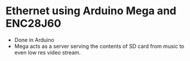 # Ethernet using Arduino Mega and ENC28J60
* Done in Arduino 
* Mega acts as a server serving the contents of SD card from music to even low res video stream.
